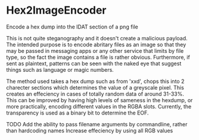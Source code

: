 # Hex2ImageEncoder
Encode a hex dump into the IDAT section of a png file


This is not quite steganography and it doesn't create a malicious payload. The intended purpose is to encode abritary files as an image so that they may be passed in messaging apps or any other service that limits by file type, so the fact the image contains a file is rather obvious. Furthermore, if sent as plaintext, patterns can be seen with the naked eye that suggest things such as language or magic numbers. 

The method used takes a hex dump such as from 'xxd', chops this into 2 charecter sections which determines the value of a greyscale pixel. This creates an effeciency in cases of totally random data of around 31-33%. This can be improved by having high levels of sameness in the hexdump, or more practically, encoding different values in the RGBA slots. Currently, the transparency is used as a binary bit to determine the EOF.

TODO
Add the ability to pass filename arguments by commandline, rather than hardcoding names
Increase effeciency by using all RGB values
